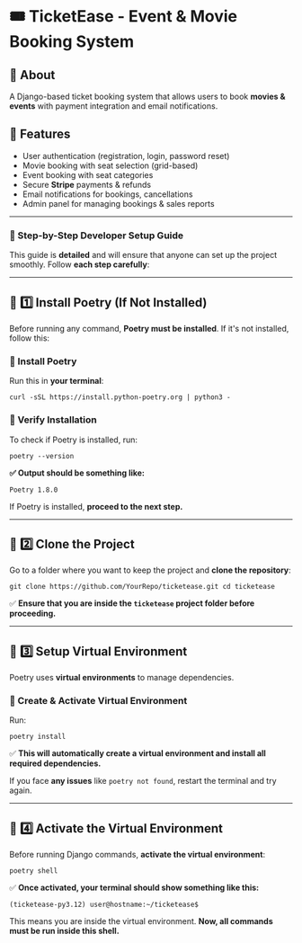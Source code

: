 # 🎟️ TicketEase - Event & Movie Booking System

## 📌 About
A Django-based ticket booking system that allows users to book **movies & events** with payment integration and email notifications.

## 🚀 Features
- User authentication (registration, login, password reset)
- Movie booking with seat selection (grid-based)
- Event booking with seat categories
- Secure **Stripe** payments & refunds
- Email notifications for bookings, cancellations
- Admin panel for managing bookings & sales reports

---

### **🔧 Step-by-Step Developer Setup Guide**

This guide is **detailed** and will ensure that anyone can set up the project smoothly. Follow **each step carefully**:

---

## **📌 1️⃣ Install Poetry (If Not Installed)**

Before running any command, **Poetry must be installed**. If it's not installed, follow this:

### **🔹 Install Poetry**

Run this in **your terminal**:


`curl -sSL https://install.python-poetry.org | python3 -`

### **🔹 Verify Installation**

To check if Poetry is installed, run:


`poetry --version`

**✅ Output should be something like:**


`Poetry 1.8.0`

If Poetry is installed, **proceed to the next step.**

---

## **📌 2️⃣ Clone the Project**

Go to a folder where you want to keep the project and **clone the repository**:


`git clone https://github.com/YourRepo/ticketease.git cd ticketease`

✅ **Ensure that you are inside the `ticketease` project folder before proceeding.**

---

## **📌 3️⃣ Setup Virtual Environment**

Poetry uses **virtual environments** to manage dependencies.

### **🔹 Create & Activate Virtual Environment**

Run:


`poetry install`

✅ **This will automatically create a virtual environment and install all required dependencies.**

If you face **any issues** like `poetry not found`, restart the terminal and try again.

---

## **📌 4️⃣ Activate the Virtual Environment**

Before running Django commands, **activate the virtual environment**:


`poetry shell`

✅ **Once activated, your terminal should show something like this:**


`(ticketease-py3.12) user@hostname:~/ticketease$`

This means you are inside the virtual environment. **Now, all commands must be run inside this shell.**